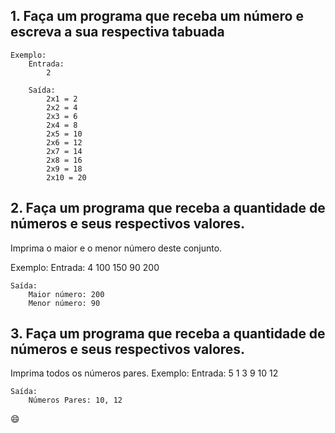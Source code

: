 
## 1. Faça um programa que receba um número e escreva a sua respectiva tabuada

    Exemplo:
        Entrada:
            2

        Saída:
            2x1 = 2
            2x2 = 4
            2x3 = 6
            2x4 = 8
            2x5 = 10
            2x6 = 12
            2x7 = 14
            2x8 = 16
            2x9 = 18
            2x10 = 20

## 2. Faça um programa que receba a quantidade de números e seus respectivos valores.
Imprima o maior e o menor número deste conjunto.

Exemplo:
    Entrada:
        4
        100
        150
        90
        200

    Saída:
        Maior número: 200
        Menor número: 90

## 3. Faça um programa que receba a quantidade de números e seus respectivos valores.
Imprima todos os números pares.
Exemplo:
    Entrada:
        5
        1
        3
        9
        10
        12

    Saída:
        Números Pares: 10, 12
:smile: